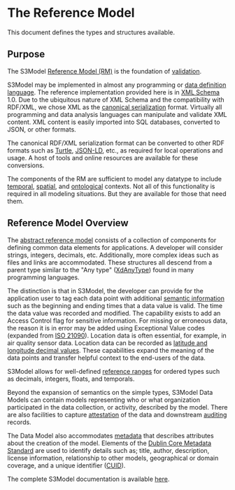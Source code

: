 # The Reference Model

This document defines the types and structures available.

## Purpose

The S3Model [Reference Model (RM)](https://s3model.com/specifications/docs/glossary.html#reference-model-rm) is the foundation of [validation](https://s3model.com/specifications/docs/glossary.html#validation).

S3Model may be implemented in almost any programming or [data definition language](https://techterms.com/definition/ddl). The reference implementation provided here is in [XML Schema](https://www.w3schools.com/xml/schema_intro.asp) 1.0. Due to the ubiquitous nature of XML Schema and the compatibility with RDF/XML, we chose XML as the [canonical serialization](https://s3model.com/specifications/docs/glossary.html#canonical-serialization) format. Virtually all programming and data analysis languages can manipulate and validate XML content. XML content is easily imported into SQL databases, converted to JSON, or other formats.

The canonical RDF/XML serialization format can be converted to other RDF formats such as [Turtle](https://www.w3.org/2007/02/turtle/primer/), [JSON-LD](https://json-ld.org/), etc., as required for local operations and usage. A host of tools and online resources are available for these conversions.

The components of the RM are sufficient to model any datatype to include [temporal](https://www.merriam-webster.com/dictionary/temporal), [spatial](https://www.merriam-webster.com/dictionary/spatial), and [ontological](https://www.merriam-webster.com/dictionary/ontological) contexts. Not all of this functionality is required in all modeling situations. But they are available for those that need them.

## Reference Model Overview

The [abstract reference model](https://s3model.com/specifications/docs/abstract_model.html) consists of a collection of components for defining common data elements for applications. A developer will consider strings, integers, decimals, etc. Additionally, more complex ideas such as files and links are accommodated. These structures all descend from a parent type similar to the "Any type" ([XdAnyType](https://s3model.com/specifications/docs/rm.html#xdanytype)) found in many programming languages.

The distinction is that in S3Model, the developer can provide for the application user to tag each data point with additional [semantic information](https://www.igi-global.com/dictionary/advanced-model-of-complex-information-system/41735) such as the beginning and ending times that a data value is valid. The time the data value was recorded and modified. The capability exists to add an Access Control flag for sensitive information. For missing or erroneous data, the reason it is in error may be added using Exceptional Value codes (expanded from [ISO 21090](https://www.iso.org/standard/35646.html)). Location data is often essential, for example, in air quality sensor data. Location data can be recorded as [latitude and longitude decimal values](http://wiki.gis.com/wiki/index.php/Decimal_degrees). These capabilities expand the meaning of the data points and transfer helpful context to the end-users of the data.

S3Model allows for well-defined [reference ranges](https://www.testing.com/articles/laboratory-test-reference-ranges/) for ordered types such as decimals, integers, floats, and temporals.

Beyond the expansion of semantics on the simple types, S3Model Data Models can contain models representing who or what organization participated in the data collection, or activity, described by the model. There are also facilities to capture [attestation](https://www.merriam-webster.com/dictionary/attestation) of the data and downstream [auditing](https://www.merriam-webster.com/dictionary/audit) records.

The Data Model also accommodates [metadata](https://techterms.com/definition/metadata) that describes attributes about the creation of the model. Elements of the [Dublin Core Metadata Standard](https://www.dublincore.org/specifications/dublin-core/dcmi-terms/) are used to identify details such as; title, author, description, license information, relationship to other models, geographical or domain coverage, and a unique identifier ([CUID](https://github.com/ericelliott/cuid)).

The complete S3Model documentation is available [here](https://s3model.com/specifications/docs/index.html).
